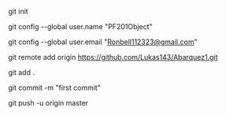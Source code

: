  git init 

 
 git config --global user.name "PF201Object" 


 
 git config --global user.email "Ronbell112323@gmail.com" 

 
 git remote add origin https://github.com/Lukas143/Abarquez1.git 

 
 git add . 

git commit -m "first commit"
 
 git push -u origin master 
